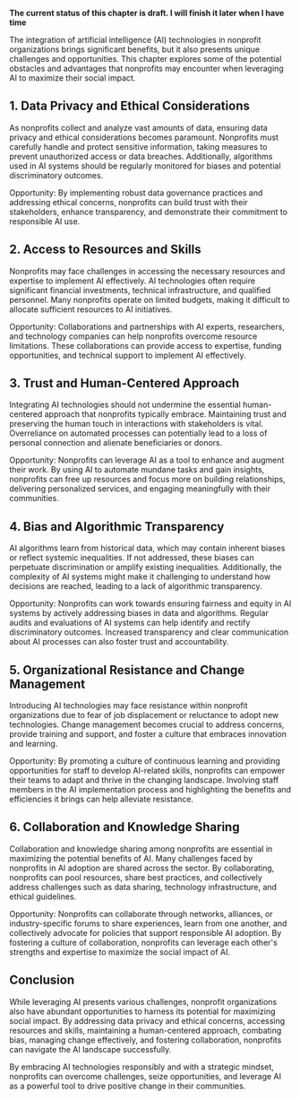 **The current status of this chapter is draft. I will finish it later when I have time**

The integration of artificial intelligence (AI) technologies in nonprofit organizations brings significant benefits, but it also presents unique challenges and opportunities. This chapter explores some of the potential obstacles and advantages that nonprofits may encounter when leveraging AI to maximize their social impact.

**1. Data Privacy and Ethical Considerations**
----------------------------------------------

As nonprofits collect and analyze vast amounts of data, ensuring data privacy and ethical considerations becomes paramount. Nonprofits must carefully handle and protect sensitive information, taking measures to prevent unauthorized access or data breaches. Additionally, algorithms used in AI systems should be regularly monitored for biases and potential discriminatory outcomes.

Opportunity: By implementing robust data governance practices and addressing ethical concerns, nonprofits can build trust with their stakeholders, enhance transparency, and demonstrate their commitment to responsible AI use.

**2. Access to Resources and Skills**
-------------------------------------

Nonprofits may face challenges in accessing the necessary resources and expertise to implement AI effectively. AI technologies often require significant financial investments, technical infrastructure, and qualified personnel. Many nonprofits operate on limited budgets, making it difficult to allocate sufficient resources to AI initiatives.

Opportunity: Collaborations and partnerships with AI experts, researchers, and technology companies can help nonprofits overcome resource limitations. These collaborations can provide access to expertise, funding opportunities, and technical support to implement AI effectively.

**3. Trust and Human-Centered Approach**
----------------------------------------

Integrating AI technologies should not undermine the essential human-centered approach that nonprofits typically embrace. Maintaining trust and preserving the human touch in interactions with stakeholders is vital. Overreliance on automated processes can potentially lead to a loss of personal connection and alienate beneficiaries or donors.

Opportunity: Nonprofits can leverage AI as a tool to enhance and augment their work. By using AI to automate mundane tasks and gain insights, nonprofits can free up resources and focus more on building relationships, delivering personalized services, and engaging meaningfully with their communities.

**4. Bias and Algorithmic Transparency**
----------------------------------------

AI algorithms learn from historical data, which may contain inherent biases or reflect systemic inequalities. If not addressed, these biases can perpetuate discrimination or amplify existing inequalities. Additionally, the complexity of AI systems might make it challenging to understand how decisions are reached, leading to a lack of algorithmic transparency.

Opportunity: Nonprofits can work towards ensuring fairness and equity in AI systems by actively addressing biases in data and algorithms. Regular audits and evaluations of AI systems can help identify and rectify discriminatory outcomes. Increased transparency and clear communication about AI processes can also foster trust and accountability.

**5. Organizational Resistance and Change Management**
------------------------------------------------------

Introducing AI technologies may face resistance within nonprofit organizations due to fear of job displacement or reluctance to adopt new technologies. Change management becomes crucial to address concerns, provide training and support, and foster a culture that embraces innovation and learning.

Opportunity: By promoting a culture of continuous learning and providing opportunities for staff to develop AI-related skills, nonprofits can empower their teams to adapt and thrive in the changing landscape. Involving staff members in the AI implementation process and highlighting the benefits and efficiencies it brings can help alleviate resistance.

**6. Collaboration and Knowledge Sharing**
------------------------------------------

Collaboration and knowledge sharing among nonprofits are essential in maximizing the potential benefits of AI. Many challenges faced by nonprofits in AI adoption are shared across the sector. By collaborating, nonprofits can pool resources, share best practices, and collectively address challenges such as data sharing, technology infrastructure, and ethical guidelines.

Opportunity: Nonprofits can collaborate through networks, alliances, or industry-specific forums to share experiences, learn from one another, and collectively advocate for policies that support responsible AI adoption. By fostering a culture of collaboration, nonprofits can leverage each other's strengths and expertise to maximize the social impact of AI.

**Conclusion**
--------------

While leveraging AI presents various challenges, nonprofit organizations also have abundant opportunities to harness its potential for maximizing social impact. By addressing data privacy and ethical concerns, accessing resources and skills, maintaining a human-centered approach, combating bias, managing change effectively, and fostering collaboration, nonprofits can navigate the AI landscape successfully.

By embracing AI technologies responsibly and with a strategic mindset, nonprofits can overcome challenges, seize opportunities, and leverage AI as a powerful tool to drive positive change in their communities.
